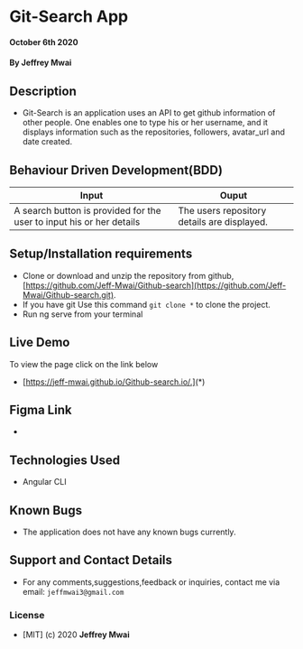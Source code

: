 # Git-Search App
#### October 6th 2020
#### By **Jeffrey Mwai**

## Description
- Git-Search is an application uses an API to get github information of other people. One enables one to type his or her username, and it displays information such as the repositories, followers, avatar_url and date created.

## Behaviour Driven Development(BDD)

| Input                        | Ouput                                                                                            |
|--------------------------    |----------------------------------------------------------------------------------------------    |
| A search button is provided for the user to input his or her details     | The users repository details are displayed.                  |

## Setup/Installation requirements

- Clone  or download and unzip the repository from github, [https://github.com/Jeff-Mwai/Github-search](https://github.com/Jeff-Mwai/Github-search.git).
- If you have git Use this command `git clone *` to clone the project.
- Run ng serve from your terminal

## Live Demo
To view the page click on the link below
* [https://jeff-mwai.github.io/Github-search.io/.](*)

## Figma Link
* [](*)

## Technologies Used
- Angular CLI

## Known Bugs
- The application does not have any known bugs currently.

## Support and Contact Details
- For any comments,suggestions,feedback or inquiries, contact me via email: `jeffmwai3@gmail.com`

### License

* [MIT] (c) 2020 **Jeffrey Mwai** 


